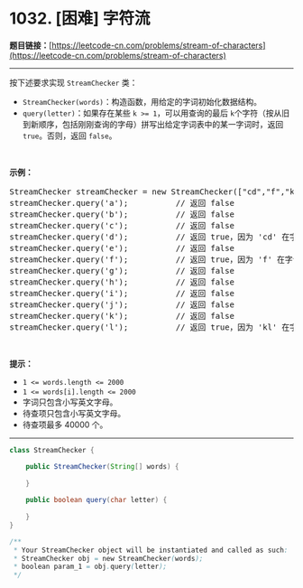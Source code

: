 # 1032. [困难] 字符流

**题目链接：**[https://leetcode-cn.com/problems/stream-of-characters](https://leetcode-cn.com/problems/stream-of-characters)

---

<div class="content__1Y2H">
 <div class="notranslate">
  <p>按下述要求实现 <code>StreamChecker</code> 类：</p> 
  <ul> 
   <li><code>StreamChecker(words)</code>：构造函数，用给定的字词初始化数据结构。</li> 
   <li><code>query(letter)</code>：如果存在某些 <code>k &gt;= 1</code>，可以用查询的最后 <code>k</code>个字符（按从旧到新顺序，包括刚刚查询的字母）拼写出给定字词表中的某一字词时，返回 <code>true</code>。否则，返回 <code>false</code>。</li> 
  </ul> 
  <p>&nbsp;</p> 
  <p><strong>示例：</strong></p> 
  <pre class="language-text">StreamChecker streamChecker = new StreamChecker(["cd","f","kl"]); // 初始化字典
streamChecker.query('a');          // 返回 false
streamChecker.query('b');          // 返回 false
streamChecker.query('c');          // 返回 false
streamChecker.query('d');          // 返回 true，因为 'cd' 在字词表中
streamChecker.query('e');          // 返回 false
streamChecker.query('f');          // 返回 true，因为 'f' 在字词表中
streamChecker.query('g');          // 返回 false
streamChecker.query('h');          // 返回 false
streamChecker.query('i');          // 返回 false
streamChecker.query('j');          // 返回 false
streamChecker.query('k');          // 返回 false
streamChecker.query('l');          // 返回 true，因为 'kl' 在字词表中。</pre> 
  <p>&nbsp;</p> 
  <p><strong>提示：</strong></p> 
  <ul> 
   <li><code>1 &lt;= words.length &lt;= 2000</code></li> 
   <li><code>1 &lt;= words[i].length &lt;= 2000</code></li> 
   <li>字词只包含小写英文字母。</li> 
   <li>待查项只包含小写英文字母。</li> 
   <li>待查项最多 40000 个。</li> 
  </ul> 
 </div>
</div>

---

```java
class StreamChecker {

    public StreamChecker(String[] words) {
        
    }
    
    public boolean query(char letter) {
        
    }
}

/**
 * Your StreamChecker object will be instantiated and called as such:
 * StreamChecker obj = new StreamChecker(words);
 * boolean param_1 = obj.query(letter);
 */
```